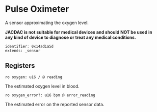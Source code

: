 #  Pulse Oximeter

A sensor approximating the oxygen level. 

**JACDAC is not suitable for medical devices and should NOT be used in any kind of device to diagnose or treat any medical conditions.**

    identifier: 0x14ad1a5d
    extends: _sensor
## Registers

    ro oxygen: u16 / @ reading

The estimated oxygen level in blood.

    ro oxygen_error?: u16 bpm @ error_reading

The estimated error on the reported sensor data.
